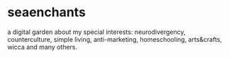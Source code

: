 # seaenchants
a digital garden about my special interests: neurodivergency, counterculture, simple living, anti-marketing, homeschooling, arts&crafts, wicca and many others.
